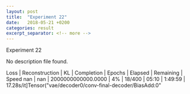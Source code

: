 ```yaml
---
layout: post
title:  "Experiment 22"
date:   2018-05-21 +0200
categories: result
excerpt_separator: <!-- more -->
---
```


<!-- more -->
Experiment 22

No description file found.

Loss | Reconstruction | KL | Completion | Epochs | Elapsed | Remaining | Speed
nan | nan | 2000000000000.0000 | 4% | 18/400 | 05:10 | 1:49:59 | 17.28s/it]Tensor("vae/decoder0/conv-final-decoder/BiasAdd:0"
